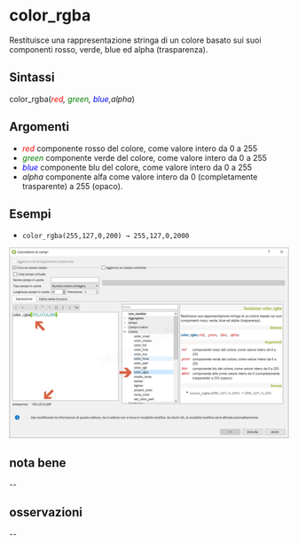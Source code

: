 # color_rgba

Restituisce una rappresentazione stringa di un colore basato sui suoi componenti rosso, verde, blue ed alpha (trasparenza).

## Sintassi

color_rgba(_<span style="color:red;">red</span>, <span style="color:green;">green</span>, <span style="color:blue;">blue</span>,alpha_)

## Argomenti

* _<span style="color:red;">red</span>_ componente rosso del colore, come valore intero da 0 a 255
* _<span style="color:green;">green</span>_ componente verde del colore, come valore intero da 0 a 255
* _<span style="color:blue;">blue</span>_ componente blu del colore, come valore intero da 0 a 255
* _alpha_ componente alfa come valore intero da 0 (completamente trasparente) a 255 (opaco).

## Esempi

* `color_rgba(255,127,0,200) → 255,127,0,2000`


![](/img/colore/color_rgba/color_rgba1.png)

## nota bene

--

## osservazioni

--
